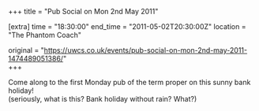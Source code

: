+++
title = "Pub Social on Mon 2nd May 2011"

[extra]
time = "18:30:00"
end_time = "2011-05-02T20:30:00Z"
location = "The Phantom Coach"

original = "https://uwcs.co.uk/events/pub-social-on-mon-2nd-may-2011-1474489051386/"    
+++

Come along to the first Monday pub of the term proper on this sunny bank holiday\!  
(seriously, what is this? Bank holiday without rain? What?)

